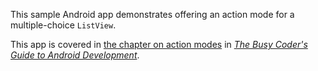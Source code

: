 This sample Android app demonstrates
offering an action mode for a multiple-choice `ListView`.

This app is covered in 
[the chapter on action modes](https://commonsware.com/Android/previews/action-modes)
in [*The Busy Coder's Guide to Android Development*](https://commonsware.com/Android/).

